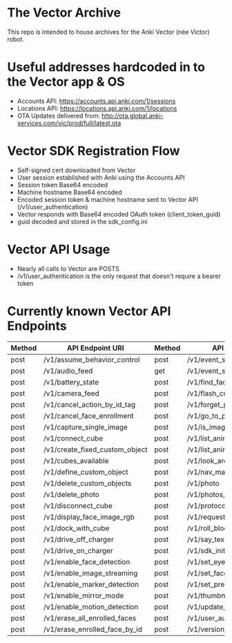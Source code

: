 # The Vector Archive
This repo is intended to house archives for the Anki Vector (née Victor) robot.

# Useful addresses hardcoded in to the Vector app & OS
* Accounts API: https://accounts.api.anki.com/1/sessions
* Locations API: https://locations.api.anki.com/1/locations
* OTA Updates delivered from: http://ota.global.anki-services.com/vic/prod/full/latest.ota

# Vector SDK Registration Flow
* Self-signed cert downloaded from Vector
* User session established with Anki using the Accounts API
* Session token Base64 encoded
* Machine hostname Base64 encoded
* Encoded session token & machine hostname sent to Vector API (/v1/user_authentication)
* Vector responds with Base64 encoded OAuth token (client_token_guid)
* guid decoded and stored in the sdk_config.ini

# Vector API Usage
* Nearly all calls to Vector are POSTS
* /v1/user_authentication is the only request that doesn't require a bearer token

# Currently known Vector API Endpoints
|	Method	|	API Endpoint URI	|	Method	|	API Endpoint URI	|
|	---	|	---	|	---	|	---	|
|	post	|	/v1/assume_behavior_control	|	post	|	/v1/event_stream	|
|	post	|	/v1/audio_feed	|	get	|	/v1/event_stream	|
|	post	|	/v1/battery_state	|	post	|	/v1/find_faces	|
|	post	|	/v1/camera_feed	|	post	|	/v1/flash_cube_lights	|
|	post	|	/v1/cancel_action_by_id_tag	|	post	|	/v1/forget_preferred_cube	|
|	post	|	/v1/cancel_face_enrollment	|	post	|	/v1/go_to_pose	|
|	post	|	/v1/capture_single_image	|	post	|	/v1/is_image_streaming_enabled	|
|	post	|	/v1/connect_cube	|	post	|	/v1/list_animation_triggers	|
|	post	|	/v1/create_fixed_custom_object	|	post	|	/v1/list_animations	|
|	post	|	/v1/cubes_available	|	post	|	/v1/look_around_in_place	|
|	post	|	/v1/define_custom_object	|	post	|	/v1/nav_map_feed	|
|	post	|	/v1/delete_custom_objects	|	post	|	/v1/photo	|
|	post	|	/v1/delete_photo	|	post	|	/v1/photos_info	|
|	post	|	/v1/disconnect_cube	|	post	|	/v1/protocol_version	|
|	post	|	/v1/display_face_image_rgb	|	post	|	/v1/request_enrolled_names	|
|	post	|	/v1/dock_with_cube	|	post	|	/v1/roll_block	|
|	post	|	/v1/drive_off_charger	|	post	|	/v1/say_text	|
|	post	|	/v1/drive_on_charger	|	post	|	/v1/sdk_initialization	|
|	post	|	/v1/enable_face_detection	|	post	|	/v1/set_eye_color	|
|	post	|	/v1/enable_image_streaming	|	post	|	/v1/set_face_to_enroll	|
|	post	|	/v1/enable_marker_detection	|	post	|	/v1/set_preferred_cube	|
|	post	|	/v1/enable_mirror_mode	|	post	|	/v1/thumbnail	|
|	post	|	/v1/enable_motion_detection	|	post	|	/v1/update_enrolled_face_by_id	|
|	post	|	/v1/erase_all_enrolled_faces	|	post	|	/v1/user_authentication	|
|	post	|	/v1/erase_enrolled_face_by_id	|	post	|	/v1/version_state	|
